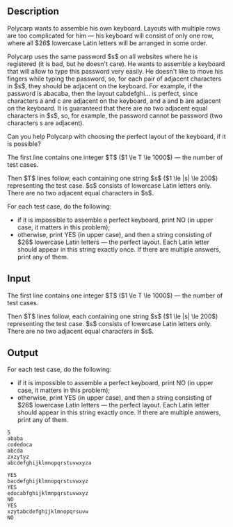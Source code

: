 ## Description

<div><p>Polycarp wants to assemble his own keyboard. Layouts with multiple rows are too complicated for him — his keyboard will consist of only one row, where all $26$ lowercase Latin letters will be arranged in some order.</p><p>Polycarp uses the same password $s$ on all websites where he is registered (it is bad, but he doesn't care). He wants to assemble a keyboard that will allow to type this password very easily. He doesn't like to move his fingers while typing the password, so, for each pair of adjacent characters in $s$, they should be adjacent on the keyboard. For example, if the password is <span class="tex-font-style-tt">abacaba</span>, then the layout <span class="tex-font-style-tt">cabdefghi...</span> is perfect, since characters <span class="tex-font-style-tt">a</span> and <span class="tex-font-style-tt">c</span> are adjacent on the keyboard, and <span class="tex-font-style-tt">a</span> and <span class="tex-font-style-tt">b</span> are adjacent on the keyboard. It is guaranteed that there are no two adjacent equal characters in $s$, so, for example, the password cannot be <span class="tex-font-style-tt">password</span> (two characters <span class="tex-font-style-tt">s</span> are adjacent).</p><p>Can you help Polycarp with choosing the perfect layout of the keyboard, if it is possible?</p></div><div class="input-specification"><p>The first line contains one integer $T$ ($1 \le T \le 1000$) — the number of test cases.</p><p>Then $T$ lines follow, each containing one string $s$ ($1 \le |s| \le 200$) representing the test case. $s$ consists of lowercase Latin letters only. There are no two adjacent equal characters in $s$.</p></div><div class="output-specification"><p>For each test case, do the following:</p><ul> <li> if it is impossible to assemble a perfect keyboard, print <span class="tex-font-style-tt">NO</span> (in upper case, <span class="tex-font-style-bf">it matters in this problem</span>); </li><li> otherwise, print <span class="tex-font-style-tt">YES</span> (in upper case), and then a string consisting of $26$ lowercase Latin letters — the perfect layout. Each Latin letter should appear in this string exactly once. If there are multiple answers, print any of them. </li></ul></div>

## Input

<p>The first line contains one integer $T$ ($1 \le T \le 1000$) — the number of test cases.</p><p>Then $T$ lines follow, each containing one string $s$ ($1 \le |s| \le 200$) representing the test case. $s$ consists of lowercase Latin letters only. There are no two adjacent equal characters in $s$.</p>

## Output

<p>For each test case, do the following:</p><ul> <li> if it is impossible to assemble a perfect keyboard, print <span class="tex-font-style-tt">NO</span> (in upper case, <span class="tex-font-style-bf">it matters in this problem</span>); </li><li> otherwise, print <span class="tex-font-style-tt">YES</span> (in upper case), and then a string consisting of $26$ lowercase Latin letters — the perfect layout. Each Latin letter should appear in this string exactly once. If there are multiple answers, print any of them. </li></ul>





```input1
5
ababa
codedoca
abcda
zxzytyz
abcdefghijklmnopqrstuvwxyza
```




```output1
YES
bacdefghijklmnopqrstuvwxyz
YES
edocabfghijklmnpqrstuvwxyz
NO
YES
xzytabcdefghijklmnopqrsuvw
NO
```


